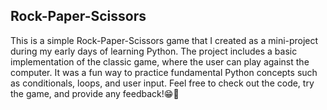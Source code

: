 ## Rock-Paper-Scissors

This is a simple Rock-Paper-Scissors game that I created as a mini-project during my early days of learning Python. The project includes a basic implementation of the classic game, where the user can play against the computer. It was a fun way to practice fundamental Python concepts such as conditionals, loops, and user input. Feel free to check out the code, try the game, and provide any feedback!😁🤗
